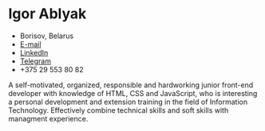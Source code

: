 # Igor Ablyak

- Borisov, Belarus
- [E-mail](iablyak@gmail.com)
- [LinkedIn](https://linkedin.com/in/igor-ablyak-174257133)
- [Telegram](https://t.me/IgorAblyak)
- +375 29 553 80 82

A self-motivated, organized, responsible and hardworking junior front-end developer with knowledge of HTML, CSS and JavaScript, who is interesting a personal development and extension training in the field of Information Technology. Effectively combine technical skills and soft skills with managment experience.
